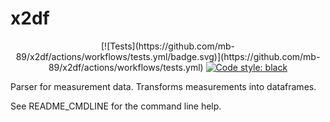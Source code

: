 # x2df

<p align="center">
[![Tests](https://github.com/mb-89/x2df/actions/workflows/tests.yml/badge.svg)](https://github.com/mb-89/x2df/actions/workflows/tests.yml)
<a href="https://github.com/psf/black"><img alt="Code style: black" src="https://img.shields.io/badge/code%20style-black-000000.svg"></a>

Parser for measurement data. Transforms measurements into dataframes.

See README_CMDLINE for the command line help.